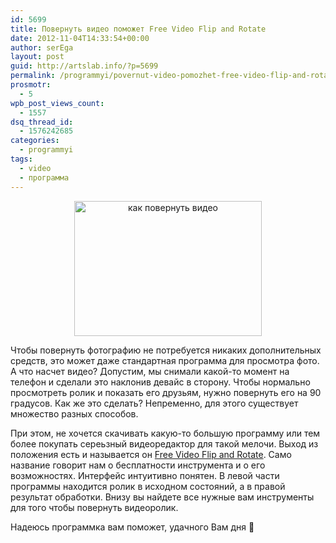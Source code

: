 ```yaml
---
id: 5699
title: Повернуть видео поможет Free Video Flip and Rotate
date: 2012-11-04T14:33:54+00:00
author: serEga
layout: post
guid: http://artslab.info/?p=5699
permalink: /programmyi/povernut-video-pomozhet-free-video-flip-and-rotate/
prosmotr:
  - 5
wpb_post_views_count:
  - 1557
dsq_thread_id:
  - 1576242685
categories:
  - programmyi
tags:
  - video
  - программа
---
```

<center>
  <a href="{{site.img_cdn}}/kak_povernut_video.png"><img src="{{site.img_cdn}}/kak_povernut_video-300x216.png" alt="как повернуть видео" title="kak_povernut_video" width="300" height="216" class="aligncenter size-medium wp-image-5700" srcset="{{site.img_cdn}}/kak_povernut_video-300x216.png 300w, {{site.img_cdn}}/kak_povernut_video.png 790w" sizes="(max-width: 300px) 100vw, 300px" /></a>
</center>

Чтобы повернуть фотографию не потребуется никаких дополнительных средств, это может даже стандартная программа для просмотра фото. А что насчет видео? Допустим, мы снимали какой-то момент на телефон и сделали это наклонив девайс в сторону. Чтобы нормально просмотреть ролик и показать его друзьям, нужно повернуть его на 90 градусов. Как же это сделать? Непременно, для этого существует множество разных способов.

При этом, не хочется скачивать какую-то большую программу или тем более покупать сереьзный видеоредактор для такой мелочи. Выход из положения есть и называется он [Free Video Flip and Rotate](http://www.dvdvideosoft.com/products/dvd/Free-Video-Flip-and-Rotate.htm). Само название говорит нам о бесплатности инструмента и о его возможностях. Интерфейс интуитивно понятен. В левой части программы находится ролик в исходном состояний, а в правой результат обработки. Внизу вы найдете все нужные вам инструменты для того чтобы повернуть видеоролик.

Надеюсь программка вам поможет, удачного Вам дня 🙂
